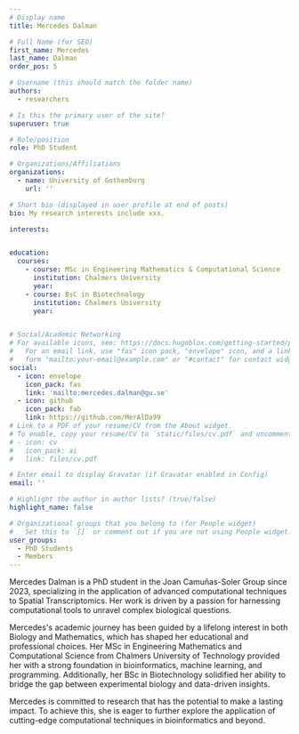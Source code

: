 ```yaml
---
# Display name
title: Mercedes Dalman

# Full Name (for SEO)
first_name: Mercedes
last_name: Dalman
order_pos: 5

# Username (this should match the folder name)
authors:
  - researchers

# Is this the primary user of the site?
superuser: true

# Role/position
role: PhD Student

# Organizations/Affiliations
organizations:
  - name: University of Gothenburg
    url: ''

# Short bio (displayed in user profile at end of posts)
bio: My research interests include xxx.

interests:


education:
  courses:
    - course: MSc in Engineering Mathematics & Computational Science
      institution: Chalmers University
      year:
    - course: BsC in Biotechnology
      institution: Chalmers University
      year:


# Social/Academic Networking
# For available icons, see: https://docs.hugoblox.com/getting-started/page-builder/#icons
#   For an email link, use "fas" icon pack, "envelope" icon, and a link in the
#   form "mailto:your-email@example.com" or "#contact" for contact widget.
social:
  - icon: envelope
    icon_pack: fas
    link: 'mailto:mercedes.dalman@gu.se'
  - icon: github
    icon_pack: fab
    link: https://github.com/MerAlDa99
# Link to a PDF of your resume/CV from the About widget.
# To enable, copy your resume/CV to `static/files/cv.pdf` and uncomment the lines below.
# - icon: cv
#   icon_pack: ai
#   link: files/cv.pdf

# Enter email to display Gravatar (if Gravatar enabled in Config)
email: ''

# Highlight the author in author lists? (true/false)
highlight_name: false

# Organizational groups that you belong to (for People widget)
#   Set this to `[]` or comment out if you are not using People widget.
user_groups:
  - PhD Students
  - Members
---
```


Mercedes Dalman is a PhD student in the Joan Camuñas-Soler Group since 2023, specializing in the application of advanced computational techniques to Spatial Transcriptomics. Her work is driven by a passion for harnessing computational tools to unravel complex biological questions.

Mercedes's academic journey has been guided by a lifelong interest in both Biology and Mathematics, which has shaped her educational and professional choices. Her MSc in Engineering Mathematics and Computational Science from Chalmers University of Technology provided her with a strong foundation in bioinformatics, machine learning, and programming. Additionally, her BSc in Biotechnology solidified her ability to bridge the gap between experimental biology and data-driven insights.

Mercedes is committed to research that has the potential to make a lasting impact. To achieve this, she is eager to further explore the application of cutting-edge computational techniques in bioinformatics and beyond.